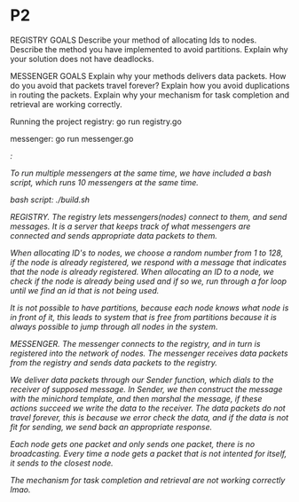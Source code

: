 # P2
REGISTRY GOALS
 Describe your method of allocating Ids to nodes.
 Describe the method you have implemented to avoid partitions.
 Explain why your solution does not have deadlocks.


MESSENGER GOALS
 Explain why your methods delivers data packets. How do you
 avoid that packets travel forever?
 Explain how you avoid duplications in routing the packets.
 Explain why your mechanism for task completion and retrieval
 are working correctly.
 
 
 
 Running the project
  registry: go run registry.go <port>
  
  messenger: go run messenger.go <address>:<port>
  
  To run multiple messengers at the same time, 
  we have included a bash script, which runs 10 messengers at the same time.
  
  bash script: ./build.sh
  
 
 
 REGISTRY.
  The registry lets messengers(nodes) connect to them, and send messages. 
  It is a server that keeps track of what messengers are connected and sends appropriate data packets to them.
  
  
  
  When allocating ID's to nodes, we choose a random number from 1 to 128, 
  if the node is already registered, we respond with a message that indicates that the node is already registered.
  When allocating an ID to a node, we check if the node is already being used and if so we, 
  run through a for loop until we find an id that is not being used.
  
  It is not possible to have partitions, because each node knows what node is in front of it,
  this leads to system that is free from partitions because it is always possible to jump through all nodes in the system.
  
 
  
 
 MESSENGER.
  The messenger connects to the registry, and in turn is registered into the network of nodes. 
  The messenger receives data packets from the registry and sends data packets to the registry.
  
  We deliver data packets through our Sender function, which dials to the receiver of supposed message.
  In Sender, we then construct the message with the minichord template, and then marshal the message,
  if these actions succeed we write the data to the receiver. The data packets do not travel forever,
  this is because we error check the data, and if the data is not fit for sending, we send back an appropriate response.
  
  Each node gets one packet and only sends one packet, there is no broadcasting. Every time a node gets a packet that is not intented for itself,
  it sends to the closest node.
  
  The mechanism for task completion and retrieval are not working correctly lmao.
  